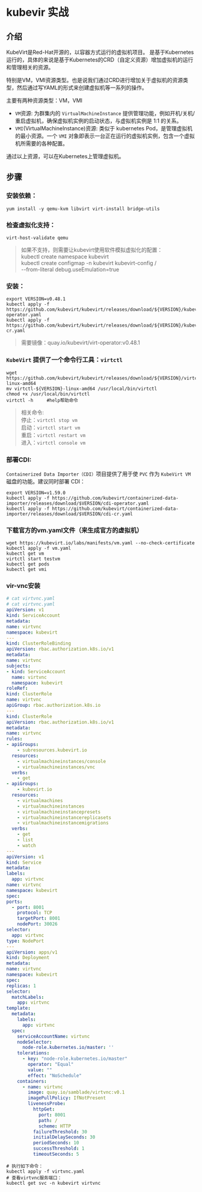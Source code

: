 # kubevir 实战
## 介绍
KubeVirt是Red-Hat开源的，以容器方式运行的虚拟机项目。
是基于Kubernetes运行的，具体的来说是基于Kubernetes的CRD（自定义资源）增加虚拟机的运行和管理相关的资源。

特别是VM，VMI资源类型。也是说我们通过CRD进行增加关于虚拟机的资源类型，然后通过写YAML的形式来创建虚拟机等一系列的操作。

主要有两种资源类型：VM，VMI

- `VM`资源: 为群集内的 `VirtualMachineInstance` 提供管理功能，例如开机/关机/重启虚拟机，确保虚拟机实例的启动状态，与虚拟机实例是 1:1 的关系。
- `VMI`(VirtualMachineInstance)资源: 类似于 kubernetes Pod，是管理虚拟机的最小资源。一个 `VMI` 对象即表示一台正在运行的虚拟机实例，包含一个虚拟机所需要的各种配置。

通过以上资源，可以在Kubernetes上管理虚拟机。


## 步骤
### 安装依赖：
```
yum install -y qemu-kvm libvirt virt-install bridge-utils
```
### 检查虚拟化支持： 
```
virt-host-validate qemu
```
> 如果不支持，则需要让kubevirt使用软件模拟虚拟化的配置：\
kubectl create namespace kubevirt \
kubectl create configmap -n kubevirt kubevirt-config /\
--from-literal debug.useEmulation=true


### 安装：
```
export VERSION=v0.48.1
kubectl apply -f https://github.com/kubevirt/kubevirt/releases/download/${VERSION}/kubevirt-operator.yaml
kubectl apply -f https://github.com/kubevirt/kubevirt/releases/download/${VERSION}/kubevirt-cr.yaml
```

> 需要镜像：quay.io/kubevirt/virt-operator:v0.48.1

### `KubeVirt` 提供了一个命令行工具：`virtctl`
```
wget https://github.com/kubevirt/kubevirt/releases/download/${VERSION}/virtctl-${VERSION}-linux-amd64
mv virtctl-${VERSION}-linux-amd64 /usr/local/bin/virtctl
chmod +x /usr/local/bin/virtctl
virtctl -h     #help帮助命令
```
> 相关命令:\
停止：`virtctl stop vm`\
启动：`virtctl start vm`\
重启：`virtctl restart vm`\
进入：`virtctl console vm`

### 部署CDI:
`Containerized Data Importer（CDI）`项目提供了用于使 `PVC` 作为 `KubeVirt VM` 磁盘的功能。建议同时部署 CDI：
```
export VERSION=v1.59.0
kubectl apply -f https://github.com/kubevirt/containerized-data-importer/releases/download/$VERSION/cdi-operator.yaml
kubectl apply -f https://github.com/kubevirt/containerized-data-importer/releases/download/$VERSION/cdi-cr.yaml
```

### 下载官方的vm.yaml文件（来生成官方的虚拟机）
``` 
wget https://kubevirt.io/labs/manifests/vm.yaml --no-check-certificate
kubectl apply -f vm.yaml
kubectl get vm
virtctl start testvm
kubectl get pods
kubectl get vmi
```


### vir-vnc安装
  ```yaml
# cat virtvnc.yaml
# cat virtvnc.yaml 
apiVersion: v1
kind: ServiceAccount
metadata:
  name: virtvnc
  namespace: kubevirt
---
kind: ClusterRoleBinding
apiVersion: rbac.authorization.k8s.io/v1
metadata:
  name: virtvnc
subjects:
  - kind: ServiceAccount
    name: virtvnc
    namespace: kubevirt
roleRef:
  kind: ClusterRole
  name: virtvnc
  apiGroup: rbac.authorization.k8s.io
---
kind: ClusterRole
apiVersion: rbac.authorization.k8s.io/v1
metadata:
  name: virtvnc
rules:
  - apiGroups:
      - subresources.kubevirt.io
    resources:
      - virtualmachineinstances/console
      - virtualmachineinstances/vnc
    verbs:
      - get
  - apiGroups:
      - kubevirt.io
    resources:
      - virtualmachines
      - virtualmachineinstances
      - virtualmachineinstancepresets
      - virtualmachineinstancereplicasets
      - virtualmachineinstancemigrations
    verbs:
      - get
      - list
      - watch
---
apiVersion: v1
kind: Service
metadata:
  labels:
    app: virtvnc
  name: virtvnc
  namespace: kubevirt
spec:
  ports:
    - port: 8001
      protocol: TCP
      targetPort: 8001
      nodePort: 30026
  selector:
    app: virtvnc
  type: NodePort
---
apiVersion: apps/v1
kind: Deployment
metadata:
  name: virtvnc
  namespace: kubevirt
spec:
  replicas: 1
  selector:
    matchLabels:
      app: virtvnc
  template:
    metadata:
      labels:
        app: virtvnc
    spec:
      serviceAccountName: virtvnc
      nodeSelector:
        node-role.kubernetes.io/master: ''
      tolerations:
        - key: "node-role.kubernetes.io/master"
          operator: "Equal"
          value: ""
          effect: "NoSchedule"
      containers:
        - name: virtvnc
          image: quay.io/samblade/virtvnc:v0.1
          imagePullPolicy: IfNotPresent
          livenessProbe:
            httpGet:
              port: 8001
              path: /
              scheme: HTTP
            failureThreshold: 30
            initialDelaySeconds: 30
            periodSeconds: 10
            successThreshold: 1
            timeoutSeconds: 5
```
```
# 执行如下命令：
kubectl apply -f virtvnc.yaml
# 查看virtvnc服务端口：
kubectl get svc -n kubevirt virtvnc
 ```
